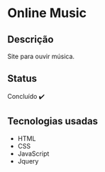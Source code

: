 # Online Music
## Descrição
Site para ouvir música.

## Status
Concluído :heavy_check_mark:

## Tecnologias usadas
- HTML
- CSS
- JavaScript
- Jquery
